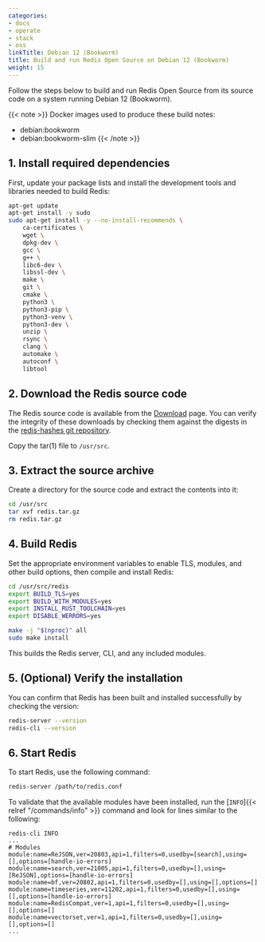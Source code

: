 ```yaml
---
categories:
- docs
- operate
- stack
- oss
linkTitle: Debian 12 (Bookworm)
title: Build and run Redis Open Source on Debian 12 (Bookworm)
weight: 15
---
```


Follow the steps below to build and run Redis Open Source from its source code on a system running Debian 12 (Bookworm).

{{< note >}}
Docker images used to produce these build notes:
- debian:bookworm
- debian:bookworm-slim
{{< /note >}}

## 1. Install required dependencies

First, update your package lists and install the development tools and libraries needed to build Redis:

```bash
apt-get update
apt-get install -y sudo
sudo apt-get install -y --no-install-recommends \
    ca-certificates \
    wget \
    dpkg-dev \
    gcc \
    g++ \
    libc6-dev \
    libssl-dev \
    make \
    git \
    cmake \
    python3 \
    python3-pip \
    python3-venv \
    python3-dev \
    unzip \
    rsync \
    clang \
    automake \
    autoconf \
    libtool
```

## 2. Download the Redis source code

The Redis source code is available from the [Download](https://redis.io/downloads) page. You can verify the integrity of these downloads by checking them against the digests in the [redis-hashes git repository](https://github.com/redis/redis-hashes).

Copy the tar(1) file to `/usr/src`.

## 3. Extract the source archive

Create a directory for the source code and extract the contents into it:

```bash
cd /usr/src
tar xvf redis.tar.gz
rm redis.tar.gz
```

## 4. Build Redis

Set the appropriate environment variables to enable TLS, modules, and other build options, then compile and install Redis:

```bash
cd /usr/src/redis
export BUILD_TLS=yes
export BUILD_WITH_MODULES=yes
export INSTALL_RUST_TOOLCHAIN=yes
export DISABLE_WERRORS=yes

make -j "$(nproc)" all
sudo make install
```

This builds the Redis server, CLI, and any included modules.

## 5. (Optional) Verify the installation

You can confirm that Redis has been built and installed successfully by checking the version:

```bash
redis-server --version
redis-cli --version
```

## 6. Start Redis

To start Redis, use the following command:

```bash
redis-server /path/to/redis.conf
```

To validate that the available modules have been installed, run the [`INFO`]{{< relref "/commands/info" >}} command and look for lines similar to the following:

```
redis-cli INFO
...
# Modules
module:name=ReJSON,ver=20803,api=1,filters=0,usedby=[search],using=[],options=[handle-io-errors]
module:name=search,ver=21005,api=1,filters=0,usedby=[],using=[ReJSON],options=[handle-io-errors]
module:name=bf,ver=20802,api=1,filters=0,usedby=[],using=[],options=[]
module:name=timeseries,ver=11202,api=1,filters=0,usedby=[],using=[],options=[handle-io-errors]
module:name=RedisCompat,ver=1,api=1,filters=0,usedby=[],using=[],options=[]
module:name=vectorset,ver=1,api=1,filters=0,usedby=[],using=[],options=[]
...
```
